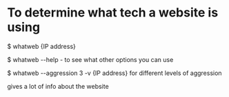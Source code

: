 # To determine what tech a website is using

$ whatweb {IP address}

$ whatweb --help - to see what other options you can use

$ whatweb --aggression 3 -v {IP address} for different levels of aggression

gives a lot of info about the website

